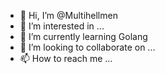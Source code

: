 - 👋 Hi, I’m @Multihellmen
- 👀 I’m interested in ...
- 🌱 I’m currently learning Golang
- 💞️ I’m looking to collaborate on ...
- 📫 How to reach me ...

<!---
Multihellmen/Multihellmen is a ✨ special ✨ repository because its `README.md` (this file) appears on your GitHub profile.
You can click the Preview link to take a look at your changes.
--->
